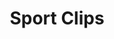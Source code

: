 ---
title: "Sport Clips"
url: /beaverton/sport-clips-southwest-cedar-hills-boulevard/
shop: hairdresser
---